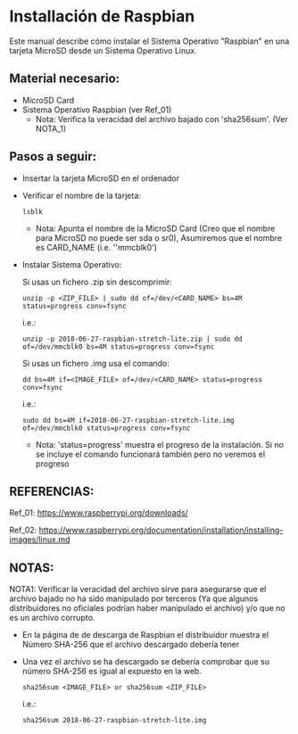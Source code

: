 # Installación de Raspbian

Este manual describe cómo instalar el Sistema Operativo "Raspbian" en una tarjeta MicroSD desde un Sistema Operativo Linux.

## Material necesario:
  - MicroSD Card
  - Sistema Operativo Raspbian (ver Ref_01)
    - Nota: Verifica la veracidad del archivo bajado con 'sha256sum'. (Ver NOTA_1)

## Pasos a seguir:

  - Insertar la tarjeta MicroSD en el ordenador

  - Verificar el nombre de la tarjeta:

    `lsblk`
    - Nota: Apunta el nombre de la MicroSD Card (Creo que el nombre para MicroSD no puede ser sda o sr0),
            Asumiremos que el nombre es CARD_NAME (i.e. ''mmcblk0')

  - Instalar Sistema Operativo:
  
    Si usas un fichero .zip sin descomprimir:
     
    `unzip -p <ZIP_FILE> | sudo dd of=/dev/<CARD_NAME> bs=4M status=progress conv=fsync`

    i.e.:

    `unzip -p 2018-06-27-raspbian-stretch-lite.zip | sudo dd of=/dev/mmcblk0 bs=4M status=progress conv=fsync`

    Si usas un fichero .img usa el comando:

    `dd bs=4M if=<IMAGE_FILE> of=/dev/<CARD_NAME> status=progress conv=fsync`

    i.e.:
  
    `sudo dd bs=4M if=2018-06-27-raspbian-stretch-lite.img of=/dev/mmcblk0 status=progress conv=fsync`

    - Nota: 'status=progress' muestra el progreso de la instalación. Si no se incluye el comando funcionará también pero no veremos el progreso


## REFERENCIAS:

Ref_01: https://www.raspberrypi.org/downloads/

Ref_02: https://www.raspberrypi.org/documentation/installation/installing-images/linux.md

## NOTAS:

NOTA1: Verificar la veracidad del archivo sirve para asegurarse que el archivo bajado no ha sido manipulado por terceros
       (Ya que algunos distribuidores no oficiales podrían haber manipulado el archivo) y/o que no es un archivo corrupto.

  - En la página de de descarga de Raspbian el distribuidor muestra el Número SHA-256 que el archivo descargado debería
    tener

  - Una vez el archivo se ha descargado se debería comprobar que su número SHA-256 es igual al expuesto en la web.

    `sha256sum <IMAGE_FILE> or sha256sum <ZIP_FILE>`

    i.e.:

    `sha256sum 2018-06-27-raspbian-stretch-lite.img`

